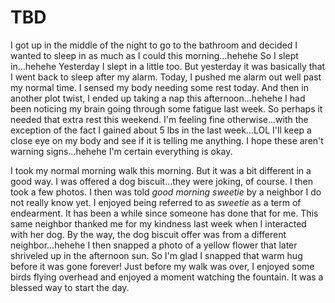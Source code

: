 # TBD

I got up in the middle of the night to go to the bathroom and decided I wanted to sleep in as much as I could this morning...hehehe So I slept in...hehehe Yesterday I slept in a little too. But yesterday it was basically that I went back to sleep after my alarm. Today, I pushed me alarm out well past my normal time. I sensed my body needing some rest today. And then in another plot twist, I ended up taking a nap this afternoon...hehehe I had been noticing my brain going through some fatigue last week. So perhaps it needed that extra rest this weekend. I'm feeling fine otherwise...with the exception of the fact I gained about 5 lbs in the last week...LOL I'll keep a close eye on my body and see if it is telling me anything. I hope these aren't warning signs...hehehe I'm certain everything is okay.

I took my normal morning walk this morning. But it was a bit different in a good way. I was offered a dog biscuit...they were joking, of course. I then took a few photos. I then was told *good morning sweetie* by a neighbor I do not really know yet. I enjoyed being referred to as *sweetie* as a term of endearment. It has been a while since someone has done that for me. This same neighbor thanked me for my kindness last week when I interacted with her dog. By the way, the dog biscuit offer was from a different neighbor...hehehe I then snapped a photo of a yellow flower that later shriveled up in the afternoon sun. So I'm glad I snapped that warm hug before it was gone forever! Just before my walk was over, I enjoyed some birds flying overhead and enjoyed a moment watching the fountain. It was a blessed way to start the day.

